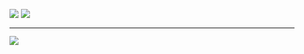 ![](https://github-readme-stats.vercel.app/api?username=NekoSarada1101&show_icons=true&line_height=20&theme=nord)
![](https://github-readme-stats.vercel.app/api/top-langs/?username=NekoSarada1101&layout=compact&theme=nord)

---

![](https://github-profile-trophy.vercel.app/?username=Sarada1101&theme=nord)
